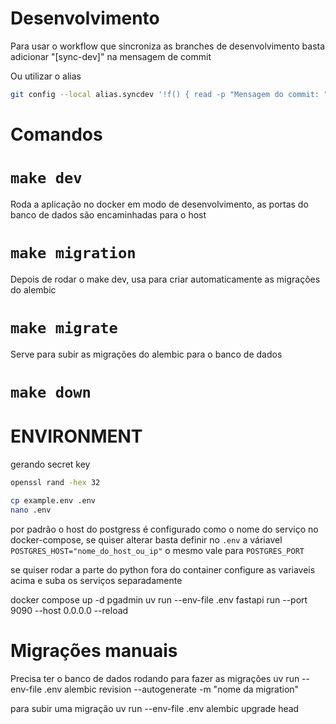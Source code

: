 # Desenvolvimento

Para usar o workflow que sincroniza as branches de desenvolvimento basta adicionar "[sync-dev]" na mensagem de commit

Ou utilizar o alias 
```bash
git config --local alias.syncdev '!f() { read -p "Mensagem do commit: " msg; git commit -m "[sync-dev] $msg" && git push; }; f'
```

# Comandos

# `make dev`

Roda a aplicação no docker em modo de desenvolvimento, as portas do banco de dados são encaminhadas para o host

# `make migration`

Depois de rodar o make dev, usa para criar automaticamente as migrações do alembic

# `make migrate`

Serve para subir as migrações do alembic para o banco de dados 

# `make down`

# ENVIRONMENT

gerando secret key 

```bash
openssl rand -hex 32
```

```bash
cp example.env .env
nano .env
```

por padrão o host do postgress é configurado como o nome do serviço no docker-compose, se quiser alterar basta definir no `.env` a váriavel `POSTGRES_HOST="nome_do_host_ou_ip"` o mesmo vale para `POSTGRES_PORT`


se quiser rodar a parte do python fora do container configure as variaveis acima e suba os serviços separadamente 

docker compose up -d pgadmin 
uv run --env-file .env fastapi run --port 9090 --host 0.0.0.0 --reload



# Migrações manuais 

Precisa ter o banco de dados rodando para fazer as migrações
uv run --env-file .env alembic revision --autogenerate -m "nome da migration"

para subir uma migração 
uv run --env-file .env alembic upgrade head